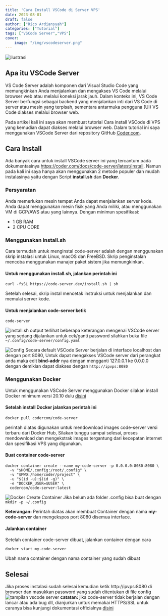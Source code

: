 ```yaml
---
title: 'Cara Install VSCode di Server VPS'
date: 2023-08-01
draft: false
author: ["Rico Ardiansyah"]
categories: ["Tutorial"]
tags: ["VSCode Server","VPS"]
cover:
    image: "/img/vscodeserver.png"
---
```

![ilustrasi](/img/vscodeserver.png)
## Apa itu VSCode Server
VS Code Server adalah komponen dari Visual Studio Code yang memungkinkan Anda menjalankan dan mengakses VS Code melalui browser web atau melalui koneksi jarak jauh. Dalam konteks ini, VS Code Server berfungsi sebagai backend yang menjalankan inti dari VS Code di server atau mesin yang terpisah, sementara antarmuka pengguna (UI) VS Code diakses melalui browser web.

Pada artikel kali ini saya akan membuat tutorial Cara install VSCode di VPS yang kemudian dapat diakses melalui browser web. Dalam tutorial ini saya menggunakan VSCode Server dari repository GitHub [Coder.com](https://github.com/coder/code-server).

## Cara Install
Ada banyak cara untuk install VSCode server ini yang tercantum pada dokumentasinya https://coder.com/docs/code-server/latest/install. Namun pada kali ini saya hanya akan menggunakan 2 metode populer dan mudah instalasinya yaitu dengan Script **install.sh** dan **Docker**. 

### Persyaratan
Anda memerlukan mesin tempat Anda dapat menjalankan server kode. Anda dapat menggunakan mesin fisik yang Anda miliki, atau menggunakan VM di GCP/AWS atau yang lainnya. Dengan minimun spesifikasi:

- 1 GB RAM
- 2 CPU CORE

### Menggunakan install.sh
Cara termudah untuk menginstal code-server adalah dengan menggunakan skrip instalasi untuk Linux, macOS dan FreeBSD. Skrip penginstalan mencoba menggunakan manajer paket sistem jika memungkinkan.

#### Untuk menggunakan install.sh, jalankan perintah ini
```
curl -fsSL https://code-server.dev/install.sh | sh
```
Setelah selesai, skrip instal mencetak instruksi untuk menjalankan dan memulai server kode.

#### Untuk menjalankan code-server ketik
```
code-server
```
![install.sh output](/img/installshoutput.png)
terlihat beberapa keterangan mengenai VSCode server yang sedang dijalankan untuk cek/ganti password silahkan buka file ``~/.config/code-server/config.yaml``

![Config](/img/configvscode.png)
Secara default VSCode Server berjalan di interface localhost dan dengan port 8080, Untuk dapat mengakses VSCode server dari perangkat anda maka edit **bind-addr** nya dengan mengganti 127.0.0.1 ke 0.0.0.0 dengan demikian dapat diakses dengan ``http://ipvps:8080`` 

### Menggunakan Docker
Untuk menggunakan VSCode Server menggunakan Docker silakan install Docker minimum versi 20.10 dulu [disini](https://muhammadri.co/posts/install-docker-linux-windows-macos/)

#### Setelah install Docker jalankan perintah ini 
```
docker pull codercom/code-server
```
perintah diatas digunakan untuk mendownload images code-server versi terbaru dari Docker Hub, Silakan tunggu sampai selesai, proses mendownload dan mengekstrak images tergantung dari kecepatan internet dan spesifikasi VPS yang digunakan.
#### Buat container code-server
```
docker container create --name my-code-server -p 0.0.0.0:8080:8080 \
  -v "$HOME/.config:/root/.config" \
  -v "$PWD:/home/coder/project" \
  -u "$(id -u):$(id -g)" \
  -e "DOCKER_USER=$USER" \
  codercom/code-server:latest
```
![Docker Create Container](/img/dockercreatecontainer.png)
Jika belum ada folder .config bisa buat dengan ```mkdir -p ~/.config``` 

**Keterangan:**
Perintah diatas akan membuat Container dengan nama **my-code-server** dan mengekspos port 8080 disemua interface.
#### Jalankan container
Setelah container code-server dibuat, jalankan container dengan cara
```
docker start my-code-server
```
Ubah nama container dengan nama container yang sudah dibuat


## Selesai
Jika proses instalasi sudah selesai kemudian ketik http://ipvps:8080 di browser dan masukkan password yang sudah ditentukan di file config
![tampilan vscode server](/img/tampilan.jpeg)
**catatan:** jika code-server tidak berjalan dengan lancar atau ada bug dll, dianjurkan untuk memakai HTTPS/SSL untuk caranya bisa kunjungi dokumentasi officialnya [disini](https://coder.com/docs/code-server/latest/guide#using-lets-encrypt-with-nginx)
